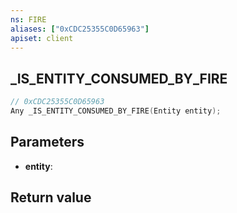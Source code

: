 ```yaml
---
ns: FIRE
aliases: ["0xCDC25355C0D65963"]
apiset: client
---
```

## _IS_ENTITY_CONSUMED_BY_FIRE

```c
// 0xCDC25355C0D65963
Any _IS_ENTITY_CONSUMED_BY_FIRE(Entity entity);
```


## Parameters
* **entity**:

## Return value

